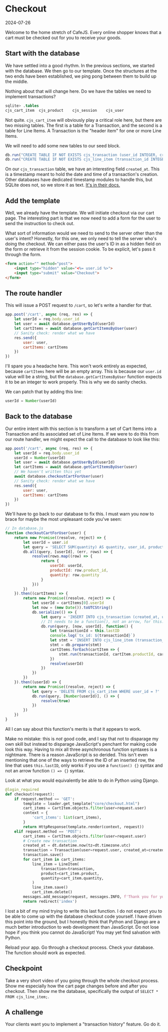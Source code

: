 # Checkout

2024-07-26

Welcome to the home stretch of CafeJS. Every online shopper knows that a cart must be checked out for you to receive your goods.

## Start with the database

We have settled into a good rhythm. In the previous sections, we started with the database. We then go to our template. Once the structures at the two ends have been established, we ping pong between them to build up the middle.

Nothing about that will change here. Do we have the tables we need to implement transactions?

```sql
sqlite> .tables
cjs_cart_item  cjs_product    cjs_session    cjs_user
```

Not quite. `cjs_cart_item` will obviously play a critical role here, but there are two missing tables. The first is a table for a Transaction, and the second is a table for Line Items. A Transaction is the "header item" for one or more Line Items.

We will need to add some new tables to our seed block.

```javascript
db.run("CREATE TABLE IF NOT EXISTS cjs_transaction (user_id INTEGER, created_at TEXT)")
db.run("CREATE TABLE IF NOT EXISTS cjs_line_item (transaction_id INTEGER, product_id INTEGER, quantity INTEGER)")
```

On our `cjs_transaction` table, we have an interesting field `created_at`. This is a timestamp meant to hold the date and time of a transaction's creation. Other databases have dedicated timestamp modules to handle this, but SQLite does not, so we store it as text. [It's in their docs.](https://www.sqlite.org/datatype3.html)

## Add the template

Well, we already have the template. We will initiate checkout via our cart page. The interesting part is that we now need to add a form for the user to send the instruction to check out.

What sort of information would we need to send to the server other than the user's intent? Honestly, for this one, we only need to tell the server who's doing the checkout. We can either pass the user's ID in as a hidden field on the form or retrieve it from the session cookie. To be explicit, let's pass it through the form.

```html
<form action="" method="post">
    <input type="hidden" value="<%= user.id %>">
    <input type="submit" value="Checkout">
</form>
```

## The route handler

This will issue a POST request to `/cart`, so let's write a handler for that.

```javascript
app.post('/cart', async (req, res) => {
    let userId = req.body.user_id
    let user = await database.getUserById(userId)
    let cartItems = await database.getCartItemsByUser(user)
    // Sanity check: render what we have
    res.send({
        user: user,
        cartItems: cartItems
    })
})
```

I'll spare you a headache here. This won't work entirely as expected, because `cartItems` here will be an empty array. This is because our `user.id` value will be a string, but the `database.getCartItemsByUser` function expects it to be an integer to work properly. This is why we do sanity checks.

We can patch that by adding this line:

```javascript
userId = Number(userId)
```

## Back to the database

Our entire intent with this section is to transform a set of Cart Items into a Transaction and its associated set of Line Items. If we were to do this from our route handler, we might expect the call to the database to look like this:

```javascript
app.post('/cart', async (req, res) => {
    let userId = req.body.user_id
    userId = Number(userId)
    let user = await database.getUserById(userId)
    let cartItems = await database.getCartItemsByUser(user)
    // We haven't written this yet
    await database.checkoutCartForUser(user)
    // Sanity check: render what we have
    res.send({
        user: user,
        cartItems: cartItems
    })
})
```

We'll have to go back to our database to fix this. I must warn you now to brace for maybe the most unpleasant code you've seen:

```javascript
// In database.js
function checkoutCartForUser(user) {
    return new Promise((resolve, reject) => {
        let userId = user.id
        let query = 'SELECT SUM(quantity) AS quantity, user_id, product_id FROM cjs_cart_item WHERE user_id = ? GROUP BY user_id, product_id'
        db.all(query, [userId], (err, rows) => {
            resolve(rows.map((row) => {
                return {
                    userId: userId,
                    productId: row.product_id,
                    quantity: row.quantity
                }
            }))
        })
    }).then((cartItems) => {
        return new Promise((resolve, reject) => {
            let userId = cartItems[0].userId
            let now = (new Date()).toUTCString()
            db.serialize(() => {
                let query = 'INSERT INTO cjs_transaction (created_at, user_id) VALUES (?, ?)'
                // It needs to be a function(), not an arrow, for this.lastID to work
                db.run(query, [now, userId], function() {
                    let transactionId = this.lastID
                    console.log(`tx_id: ${transactionId}`)
                    let stmt = 'INSERT INTO cjs_line_item (transaction_id, product_id, quantity) VALUES (?, ?, ?)'
                    stmt = db.prepare(stmt)
                    cartItems.forEach(cartItem => {
                        stmt.run(transactionId, cartItem.productId, cartItem.quantity)
                    })
                    resolve(userId)
                })
            })
        })
    }).then((userId) => {
        return new Promise((resolve, reject) => {
            let query = 'DELETE FROM cjs_cart_item WHERE user_id = ?'
            db.run(query, [Number(userId)], () => {
                resolve(true)
            })
        })
    })
}
```

All I can say about this function's merits is that it appears to work.

Make no mistake: this is _not_ good code, and I say that not to disparage my own skill but instead to disparage JavaScript's penchant for making code look this way. Having to mix all three asynchronous function syntaxes is a nightmare. There is a reason JavaScript is so derided. This isn't even mentioning that one of the ways to retrieve the ID of an inserted row, the line that uses `this.lastID`, only works if you use a `function() {}` syntax and not an arrow function `() => {}` syntax.

Look at what you would equivalently be able to do in Python using Django.

```python
@login_required
def checkout(request):
    if request.method == 'GET':
        template = loader.get_template("core/checkout.html")
        cart_items = CartItem.objects.filter(user=request.user)
        context = {
            'cart_items': list(cart_items),
        }
        return HttpResponse(template.render(context, request))
    elif request.method == 'POST':
        cart_items = CartItem.objects.filter(user=request.user)
        # Create new transaction
        created_at = dt.datetime.now(tz=dt.timezone.utc)
        transaction = Transaction(user=request.user, created_at=created_at)
        transaction.save()
        for cart_item in cart_items:
            line_item = LineItem(
                transaction=transaction,
                product=cart_item.product,
                quantity=cart_item.quantity,
            )
            line_item.save()
            cart_item.delete()
        messages.add_message(request, messages.INFO, f'Thank you for your purchase!')
        return redirect('index')
```

I lost a bit of my mind trying to write this last function. I do not expect you to be able to come up with the database checkout code yourself. I have driven this point into the ground, but I honestly think that Python and Django are a much better introduction to web development than JavaScript. Do not lose hope if you think you cannot do JavaScript! You may yet find salvation with Python.

Reload your app. Go through a checkout process. Check your database. The function should work as expected.

## Checkpoint

Take a very short video of you going through the whole checkout process. Show me especially how the cart page changes before and after you checkout. Then show me the database, specifically the output of `SELECT * FROM cjs_line_item;`.

## A challenge

Your clients want you to implement a "transaction history" feature. Go do it.
